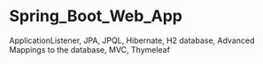 # Spring_Boot_Web_App


ApplicationListener,
JPA,
JPQL,
Hibernate,
H2 database,
Advanced Mappings to the database,
MVC,
Thymeleaf

